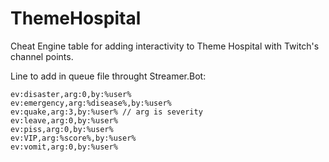 # ThemeHospital

Cheat Engine table for adding interactivity to Theme Hospital with Twitch's channel points.

Line to add in queue file throught Streamer.Bot:

```
ev:disaster,arg:0,by:%user%
ev:emergency,arg:%disease%,by:%user%
ev:quake,arg:3,by:%user% // arg is severity
ev:leave,arg:0,by:%user%
ev:piss,arg:0,by:%user%
ev:VIP,arg:%score%,by:%user%
ev:vomit,arg:0,by:%user%
```
